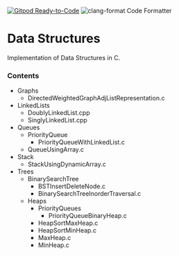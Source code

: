 [![Gitpod Ready-to-Code](https://img.shields.io/badge/Gitpod-Ready--to--Code-blue?logo=gitpod)](https://gitpod.io/#https://github.com/AlokikPathak/data-structures) ![clang-format Code Formatter](https://github.com/kgashok/data-structures/workflows/clang-format%20Code%20Formatter/badge.svg)

# Data Structures
Implementation of Data Structures in C.


### Contents
* Graphs
  * DirectedWeightedGraphAdjListRepresentation.c
* LinkedLists
  * DoublyLinkedList.cpp
  * SinglyLinkedList.cpp
* Queues
  * PriorityQueue
    * PriorityQueueWithLinkedList.c
  * QueueUsingArray.c
* Stack
  * StackUsingDynamicArray.c
* Trees
  * BinarySearchTree
    * BSTInsertDeleteNode.c
    * BinarySearchTreeInorderTraversal.c
  * Heaps
    * PriorityQueues
      * PriorityQueueBinaryHeap.c
    * HeapSortMaxHeap.c
    * HeapSortMinHeap.c
    * MaxHeap.c
    * MinHeap.c
    
